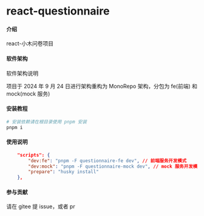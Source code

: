 # react-questionnaire

#### 介绍

react-小木问卷项目

#### 软件架构

软件架构说明

项目于 2024 年 9 月 24 日进行架构重构为 MonoRepo 架构，分包为 fe(前端) 和 mock(mock 服务)

#### 安装教程

```bash
# 安装依赖请在根目录使用 pnpm 安装
pnpm i
```

#### 使用说明

```json
    "scripts": {
        "dev:fe": "pnpm -F questionnaire-fe dev", // 前端服务开发模式
        "dev:mock": "pnpm -F questionnaire-mock dev", // mock 服务开发模式
        "prepare": "husky install"
    },
```

#### 参与贡献

请在 gitee 提 issue，或者 pr
